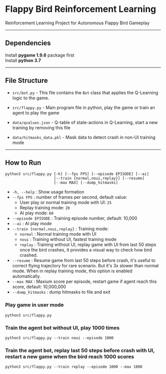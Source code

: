 # Flappy Bird Reinforcement Learning
Reinforcement Learning Project for Autonomous Flappy Bird Gameplay

---

## Dependencies

Install **pygame 1.9.6** package first  
Install **python 3.7**

---

## File Structure

- `src/bot.py` - This file contains the `Bot` class that applies the Q-Learning logic to the game.

- `src/flappy.py` - Main program file in python, play the game or train an agent to play the game

- `data/qvalues.json` - Q-table of state-actions in Q-Learning, start a new training by removing this file

- `data/hitmasks_data.pkl` - Mask data to detect crash in non-UI training mode

---

## How to Run

``` dos
python3 src/flappy.py [-h] [--fps FPS] [--episode EPISODE] [--ai]
                      [--train {normal,noui,replay}] [--resume]
                      [--max MAX] [--dump_hitmasks]
```

- `-h, --help` : Show usage formation
- `--fps FPS` : number of frames per second, default value:
  - User play or normal training mode with UI: `25`
  - Replay training mode: `20`
  - AI play mode: `60`
- `--episode EPISODE` : Training episode number, default: 10,000
- `--ai` : AI play mode
- `--train {normal,noui,replay}` : Training mode:
  - `normal` : Normal training mode with UI
  - `noui` : Training without UI, fastest training mode
  - `replay` : Training without UI, replay game with UI from last 50 steps once the bird crashes, it provides a visual way to check how bird crashed.
- `--resume` : Resume game from last 50 steps before crash, it's useful to correct flying trajectory for rare scenario. But it's 3x slower than normal mode. When in replay training mode, this option is enabled automatically.  
- `--max MAX` : Maxium score per episode, restart game if agent reach this score, default: 10,000,000
- `--dump_hitmasks` : dump hitmasks to file and exit

### Play game in user mode

``` dos
python3 src/flappy.py
```

### Train the agent bot without UI, play 1000 times

``` dos
python3 src/flappy.py --train noui --episode 1000
```

### Train the agent bot, replay last 50 steps before crash with UI, restart a new game when the bird reach 1000 scores

``` dos
python3 src/flappy.py --train replay --episode 1000 --max 1000
```

